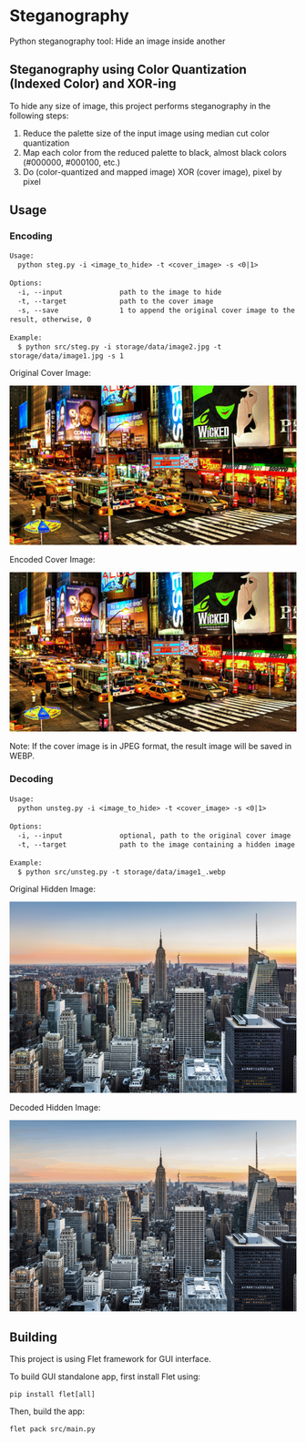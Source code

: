 # Steganography
Python steganography tool: Hide an image inside another

## Steganography using Color Quantization (Indexed Color) and XOR-ing

To hide any size of image, this project performs steganography in the following steps:
1. Reduce the palette size of the input image using median cut color quantization
2. Map each color from the reduced palette to black, almost black colors (#000000, #000100, etc.)
3. Do (color-quantized and mapped image) XOR (cover image), pixel by pixel

## Usage

### Encoding
```
Usage:
  python steg.py -i <image_to_hide> -t <cover_image> -s <0|1>

Options:
  -i, --input              path to the image to hide
  -t, --target             path to the cover image
  -s, --save               1 to append the original cover image to the result, otherwise, 0

Example:
  $ python src/steg.py -i storage/data/image2.jpg -t storage/data/image1.jpg -s 1
```

Original Cover Image:

![original_cover](./storage/data/image1.jpg)

Encoded Cover Image:

![encoded_cover](./storage/data/image1_.webp)

Note: If the cover image is in JPEG format, the result image will be saved in WEBP.

### Decoding
```
Usage:
  python unsteg.py -i <image_to_hide> -t <cover_image> -s <0|1>

Options:
  -i, --input              optional, path to the original cover image
  -t, --target             path to the image containing a hidden image

Example:
  $ python src/unsteg.py -t storage/data/image1_.webp
```

Original Hidden Image:

![original_hidden](./storage/data/image2.jpg)

Decoded Hidden Image:

![decoded_hidden](./storage/data/decoded.png)

## Building
This project is using Flet framework for GUI interface.

To build GUI standalone app, first install Flet using:
```
pip install flet[all]
```

Then, build the app:
```
flet pack src/main.py
```
